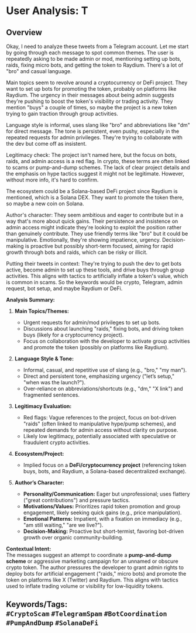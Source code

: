 # User Analysis: T

## Overview

<think>
Okay, I need to analyze these tweets from a Telegram account. Let me start by going through each message to spot common themes. The user is repeatedly asking to be made admin or mod, mentioning setting up bots, raids, fixing micro bots, and getting the token to Raydium. There's a lot of "bro" and casual language.

Main topics seem to revolve around a cryptocurrency or DeFi project. They want to set up bots for promoting the token, probably on platforms like Raydium. The urgency in their messages about being admin suggests they're pushing to boost the token's visibility or trading activity. They mention "buys" a couple of times, so maybe the project is a new token trying to gain traction through group activities.

Language style is informal, uses slang like "bro" and abbreviations like "dm" for direct message. The tone is persistent, even pushy, especially in the repeated requests for admin privileges. They're trying to collaborate with the dev but come off as insistent.

Legitimacy check: The project isn't named here, but the focus on bots, raids, and admin access is a red flag. In crypto, these terms are often linked to scams or pump-and-dump schemes. The lack of clear project details and the emphasis on hype tactics suggest it might not be legitimate. However, without more info, it's hard to confirm.

The ecosystem could be a Solana-based DeFi project since Raydium is mentioned, which is a Solana DEX. They want to promote the token there, so maybe a new coin on Solana.

Author's character: They seem ambitious and eager to contribute but in a way that's more about quick gains. Their persistence and insistence on admin access might indicate they're looking to exploit the position rather than genuinely contribute. They use friendly terms like "bro" but it could be manipulative. Emotionally, they're showing impatience, urgency. Decision-making is proactive but possibly short-term focused, aiming for rapid growth through bots and raids, which can be risky or illicit.

Putting their tweets in context: They're trying to push the dev to get bots active, become admin to set up these tools, and drive buys through group activities. This aligns with tactics to artificially inflate a token's value, which is common in scams. So the keywords would be crypto, Telegram, admin request, bot setup, and maybe Raydium or DeFi.
</think>

**Analysis Summary:**

1. **Main Topics/Themes:**  
   - Urgent requests for admin/mod privileges to set up bots.  
   - Discussions about launching "raids," fixing bots, and driving token buys (likely for a cryptocurrency project).  
   - Focus on collaboration with the developer to activate group activities and promote the token (possibly on platforms like Raydium).  

2. **Language Style & Tone:**  
   - Informal, casual, and repetitive use of slang (e.g., "bro," "my man").  
   - Direct and persistent tone, emphasizing urgency ("let’s setup," "when was the launch?").  
   - Over-reliance on abbreviations/shortcuts (e.g., "dm," "X link") and fragmented sentences.  

3. **Legitimacy Evaluation:**  
   - Red flags: Vague references to the project, focus on bot-driven "raids" (often linked to manipulative hype/pump schemes), and repeated demands for admin access without clarity on purpose.  
   - Likely low legitimacy, potentially associated with speculative or fraudulent crypto activities.  

4. **Ecosystem/Project:**  
   - Implied focus on a **DeFi/cryptocurrency project** (referencing token buys, bots, and Raydium, a Solana-based decentralized exchange).  

5. **Author’s Character:**  
   - **Personality/Communication:** Eager but unprofessional; uses flattery ("great contributions") and pressure tactics.  
   - **Motivations/Values:** Prioritizes rapid token promotion and group engagement, likely seeking quick gains (e.g., price manipulation).  
   - **Emotional Patterns:** Impatient, with a fixation on immediacy (e.g., "am still waiting," "are we live?").  
   - **Decision-Making:** Proactive but short-termist, favoring bot-driven growth over organic community-building.  

**Contextual Intent:**  
The messages suggest an attempt to coordinate a **pump-and-dump scheme** or aggressive marketing campaign for an unnamed or obscure crypto token. The author pressures the developer to grant admin rights to deploy bots for artificial engagement ("raids," micro bots) and promote the token on platforms like X (Twitter) and Raydium. This aligns with tactics used to inflate trading volume or visibility for low-liquidity tokens.  

**Keywords/Tags:**  
`#CryptoScam` `#TelegramSpam` `#BotCoordination` `#PumpAndDump` `#SolanaDeFi`
---
